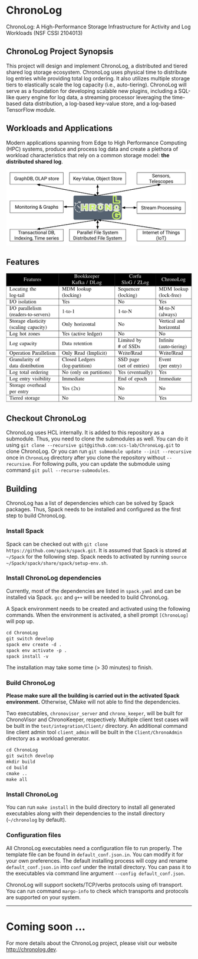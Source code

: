 # ChronoLog

ChronoLog: A High-Performance Storage Infrastructure for Activity and Log Workloads (NSF CSSI 2104013)

## ChronoLog Project Synopsis

This project will design and implement ChronoLog, a distributed and tiered shared log storage ecosystem. ChronoLog uses physical time to distribute log entries while providing total log ordering. It also utilizes multiple storage tiers to elastically scale the log capacity (i.e., auto-tiering). ChronoLog will serve as a foundation for developing scalable new plugins, including a SQL-like query engine for log data, a streaming processor leveraging the time-based data distribution, a log-based key-value store, and a log-based TensorFlow module.

## Workloads and Applications

Modern applications spanning from Edge to High Performance Computing (HPC) systems, produce and process log data and create a plethora of workload characteristics that rely on a common storage model: **the distributed shared log**.

![Log centric paradigm](/doc/images/log_centric_paradigm.svg)

## Features

![Feature matrix](/doc/images/feature-matrix.png)

## Checkout ChronoLog

ChronoLog uses HCL internally. It is added to this repository as a submodule. Thus, you need to clone the submodules as well. You can do it using `git clone --recursive git@github.com:scs-lab/ChronoLog.git` to clone ChronoLog. Or you can run `git submodule update --init --recursive` once in `ChronoLog` directory after you clone the repository without `--recursive`. For following pulls, you can update the submodule using command `git pull --recurse-submodules`.

## Building

ChronoLog has a list of dependencies which can be solved by Spack packages. Thus, Spack needs to be installed and configured as the first step to build ChronoLog.

### Install Spack

Spack can be checked out with `git clone https://github.com/spack/spack.git`. It is assumed that Spack is stored at `~/Spack` for the following step. Spack needs to activated by running `source ~/Spack/spack/share/spack/setup-env.sh`.

### Install ChronoLog dependencies

Currently, most of the dependencies are listed in `spack.yaml` and can be installed via Spack. `gcc` and `g++` will be needed to build ChronoLog.

A Spack environment needs to be created and activated using the following commands. When the environment is activated, a shell prompt `[ChronoLog]` will pop up.
```
cd ChronoLog
git switch develop
spack env create -d .
spack env activate -p .
spack install -v
```
The installation may take some time (> 30 minutes) to finish.

### Build ChronoLog

**Please make sure all the building is carried out in the activated Spack environment.** Otherwise, CMake will not able to find the dependencies.

Two executables, `chronovisor_server` and `chrono_keeper`, will be built for ChronoVisor and ChronoKeeper, respectively. Multiple client test cases will be built in the `test/integration/Client/` directory. An additional command line client admin tool `client_admin` will be built in the `Client/ChronoAdmin` directory as a workload generator.
```
cd ChronoLog
git switch develop
mkdir build
cd build
cmake ..
make all
```

### Install ChronoLog

You can run `make install` in the build directory to install all generated executables along with their dependencies to the install directory (`~/chronolog` by default).

### Configuration files

All ChronoLog executables need a configuration file to run properly. The template file can be found in `default_conf.json.in`. You can modify it for your own preferences. The default installing process will copy and rename `default_conf.json.in` into `conf` under the install directory. You can pass it to the executables via command line argument `--config default_conf.json`.

ChronoLog will support sockets/TCP/verbs protocols using ofi transport. You can run command `margo-info` to check which transports and protocols are supported on your system.

------
# Coming soon ...

For more details about the ChronoLog project, please visit our website http://chronolog.dev.

